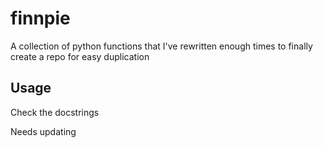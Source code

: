 # finnpie
A collection of python functions that I've rewritten enough times to finally create a repo for easy duplication

## Usage
Check the docstrings

Needs updating

